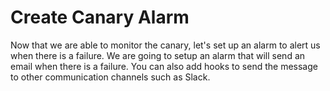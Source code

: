 # Create Canary Alarm

Now that we are able to monitor the canary, let's set up an alarm to alert us when there is a failure. We are going to setup an alarm that will send an email when there is a failure. You can also add hooks to send the message to other communication channels such as Slack.

